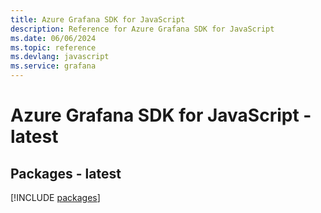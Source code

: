 ```yaml
---
title: Azure Grafana SDK for JavaScript
description: Reference for Azure Grafana SDK for JavaScript
ms.date: 06/06/2024
ms.topic: reference
ms.devlang: javascript
ms.service: grafana
---
```

# Azure Grafana SDK for JavaScript - latest
## Packages - latest
[!INCLUDE [packages](grafana-index.md)]